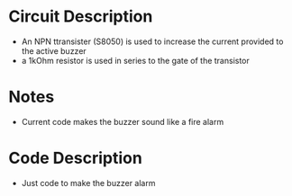 # Circuit Description
- An NPN ttransister (S8050) is used to increase the current provided to the active buzzer
- a 1kOhm resistor is used in series to the gate of the transistor

# Notes
- Current code makes the buzzer sound like a fire alarm

# Code Description
- Just code to make the buzzer alarm
